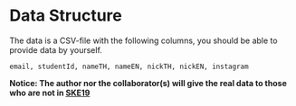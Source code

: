 # Data Structure
The data is a CSV-file with the following columns, you should be able to provide data by yourself.
```
email, studentId, nameTH, nameEN, nickTH, nickEN, instagram
```

**Notice: The author nor the collaborator(s) will give the real data to those who are not in [SKE19](https://github.com/SKE19)**